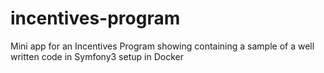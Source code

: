 # incentives-program
Mini app for an Incentives Program showing containing a sample of a well written code in Symfony3 setup in Docker
